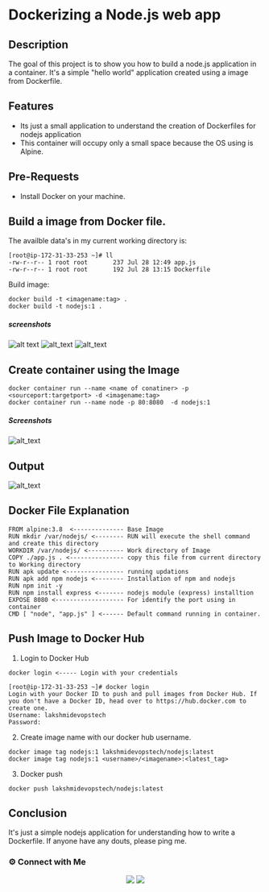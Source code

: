 # Dockerizing a Node.js web app
## Description
The goal of this project is to show you how to build a node.js application in a container. It's a simple "hello world" application created using a image from Dockerfile.
## Features
- Its just a small application to understand the creation of Dockerfiles for nodejs application
- This container will occupy only a small space because the OS using is Alpine.
## Pre-Requests
- Install Docker on your machine.
## Build a image from Docker file.
The availble data's in my current working directory is:
```
[root@ip-172-31-33-253 ~]# ll
-rw-r--r-- 1 root root       237 Jul 28 12:49 app.js
-rw-r--r-- 1 root root       192 Jul 28 13:15 Dockerfile
```
Build image:
```
docker build -t <imagename:tag> .
docker build -t nodejs:1 .
```
##### screenshots
![alt text](https://github.com/LakshmiDevopsTech/Node.js-Dockerizing/blob/main/nodejs-image-build.PNG)
![alt_text](https://github.com/LakshmiDevopsTech/Node.js-Dockerizing/blob/main/nodejs-image-build-2.PNG)
![alt_text](https://github.com/LakshmiDevopsTech/Node.js-Dockerizing/blob/main/nodejs-image-build-3.PNG)

## Create container using the Image
```
docker container run --name <name of conatiner> -p <sourceport:targetport> -d <imagename:tag>
docker container run --name node -p 80:8080  -d nodejs:1
```
##### Screenshots
![alt_text](https://github.com/LakshmiDevopsTech/Node.js-Dockerizing/blob/main/nodejs-container-creation.PNG)

## Output
![alt_text](https://github.com/LakshmiDevopsTech/Node.js-Dockerizing/blob/main/nodejs-output.PNG)
## Docker File Explanation
```
FROM alpine:3.8  <-------------- Base Image
RUN mkdir /var/nodejs/ <-------- RUN will execute the shell command and create this directory
WORKDIR /var/nodejs/ <---------- Work directory of Image
COPY ./app.js . <--------------- copy this file from current directory to Working directory
RUN apk update <---------------- running updations
RUN apk add npm nodejs <-------- Installation of npm and nodejs
RUN npm init -y 
RUN npm install express <------- nodejs module (express) installtion
EXPOSE 8080 <------------------- For identify the port using in container
CMD [ "node", "app.js" ] <------ Default command running in container.

```
## Push Image to Docker Hub
1. Login to Docker Hub
```
docker login <----- Login with your credentials

[root@ip-172-31-33-253 ~]# docker login
Login with your Docker ID to push and pull images from Docker Hub. If you don't have a Docker ID, head over to https://hub.docker.com to create one.
Username: lakshmidevopstech
Password:
```
2. Create image name with our docker hub username.
```
docker image tag nodejs:1 lakshmidevopstech/nodejs:latest
docker image tag nodejs:1 <username>/<imagename>:<latest_tag>
```
3. Docker push
```
docker push lakshmidevopstech/nodejs:latest
```
## Conclusion
It's just a simple nodejs application for understanding how to write a Dockerfile. If anyone have any douts, please ping me.
### ⚙️ Connect with Me

<p align="center">
<a href="mailto:lakshmipriya458@gmail.com"><img src="https://img.shields.io/badge/Gmail-D14836?style=for-the-badge&logo=gmail&logoColor=white"/></a>
<a href="https://www.linkedin.com/in/lakshmipriya-p-c-7b5a2b88/"><img src="https://img.shields.io/badge/LinkedIn-0077B5?style=for-the-badge&logo=linkedin&logoColor=white"/></a>  
